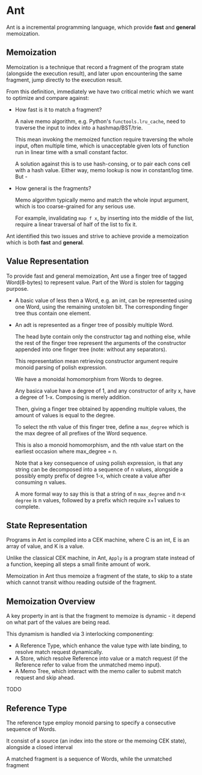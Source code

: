# Ant
Ant is a incremental programming language, which provide **fast** and **general** memoization.

## Memoization
Memoization is a technique that record a fragment of the program state (alongside the execution result), and later upon encountering the same fragment, jump directly to the execution result.

From this definition, immediately we have two critical metric which we want to optimize and compare against:
- How fast is it to match a fragment?

  A naive memo algorithm, e.g. Python's  `functools.lru_cache`, need to traverse the input to index into a hashmap/BST/trie. 

  This mean invoking the memoized function require traversing the whole input, often multiple time, which is unacceptable given lots of function run in linear time with a small constant factor.

  A solution against this is to use hash-consing, or to pair each cons cell with a hash value. Either way, memo lookup is now in constant/log time. But - 
- How general is the fragments?

  Memo algorithm typically memo and match the whole input argument, which is too coarse-grained for any serious use.

  For example, invalidating `map f x`, by inserting into the middle of the list, require a linear traversal of half of the list to fix it.

Ant identified this two issues and strive to achieve provide a memoization which is both **fast** and **general**.

## Value Representation
To provide fast and general memoization, Ant use a finger tree of tagged Word(8-bytes) to represent value. Part of the Word is stolen for tagging purpose.

- A basic value of less then a Word, e.g. an int, can be represented using one Word, using the remaining unstolen bit. The corresponding finger tree thus contain one element.

- An adt is represented as a finger tree of possibly multiple Word. 

  The head byte contain only the constructor tag and nothing else, while the rest of the finger tree represent the arguments of the constructor appended into one finger tree (note: without any separators).

  This representation mean retrieving constructor argument require monoid parsing of polish expression.

  We have a monoidal homomorphism from Words to degree.

  Any basica value have a degree of 1, and any constructor of arity x, have a degree of 1-x. Composing is merely addition.

  Then, giving a finger tree obtained by appending multiple values, the amount of values is equal to the degree.

  To select the nth value of this finger tree, define a `max_degree` which is the max degree of all prefixes of the Word sequence.

  This is also a monoid homomorphism, and the nth value start on the earliest occasion where max_degree = n.

  Note that a key consequence of using polish expression, is that any string can be decomposed into a sequence of n values,
  alongside a possibly empty prefix of degree 1-x, which create a value after consuming n values.

  A more formal way to say this is that a string of n `max_degree` and n-x `degree` is n values, followed by a prefix which require x+1 values to complete.

## State Representation
Programs in Ant is compiled into a CEK machine, where C is an int, E is an array of value, and K is a value.

Unlike the classical CEK machine, in Ant, `Apply` is a program state instead of a function, keeping all steps a small finite amount of work.

Memoization in Ant thus memoize a fragment of the state, to skip to a state which cannot transit withou reading outside of the fragment.

## Memoization Overview
A key property in ant is that the fragment to memoize is dynamic - it depend on what part of the values are being read.

This dynamism is handled via 3 interlocking componenting:
- A Reference Type, which enhance the value type with late binding, to resolve match request dynamically. 
- A Store, which resolve Reference into value or a match request (if the Reference refer to value from the unmatched memo input).
- A Memo Tree, which interact with the memo caller to submit match request and skip ahead.

TODO

## Reference Type
The reference type employ monoid parsing to specify a consecutive sequence of Words.

It consist of a source (an index into the store or the memoing CEK state), alongside a closed interval

A matched fragment is a sequence of Words, while the unmatched fragment 
